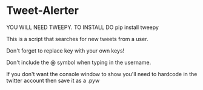 # Tweet-Alerter
YOU WILL NEED TWEEPY. TO INSTALL DO pip install tweepy

This is a script that searches for new tweets from a user.

Don't forget to replace key with  your own keys!

Don't include the @ symbol when typing in the username.

If you don't want the console window to show you'll need to hardcode in the twitter account then save it as a .pyw

